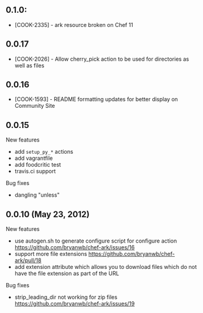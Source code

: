 ## 0.1.0:

* [COOK-2335] - ark resource broken on Chef 11

## 0.0.17

* [COOK-2026] - Allow cherry_pick action to be used for directories as
  well as files

## 0.0.16

* [COOK-1593] - README formatting updates for better display on
  Community Site

## 0.0.15

New features
* add `setup_py_*` actions
* add vagrantfile
* add foodcritic test
* travis.ci support

Bug fixes
* dangling "unless"

## 0.0.10 (May 23, 2012)

New features
* use autogen.sh to generate configure script for configure action
  https://github.com/bryanwb/chef-ark/issues/16
* support more file extensions https://github.com/bryanwb/chef-ark/pull/18
* add extension attribute which allows you to download files which do
  not have the file extension as part of the URL

Bug fixes
* strip_leading_dir not working for zip files
  https://github.com/bryanwb/chef-ark/issues/19
